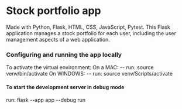 # Stock portfolio app

Made with Python, Flask, HTML, CSS, JavaScript, Pytest.
This Flask application manages a stock portfolio for each user, including the user management aspects of a web application.

### Configuring and running the app locally
To activate the virtual environment:
On a MAC:
-- run: source venv/bin/activate
On WINDOWS:
-- run: source venv/Scripts/activate

#### To start the development server in debug mode
run: flask --app app --debug run